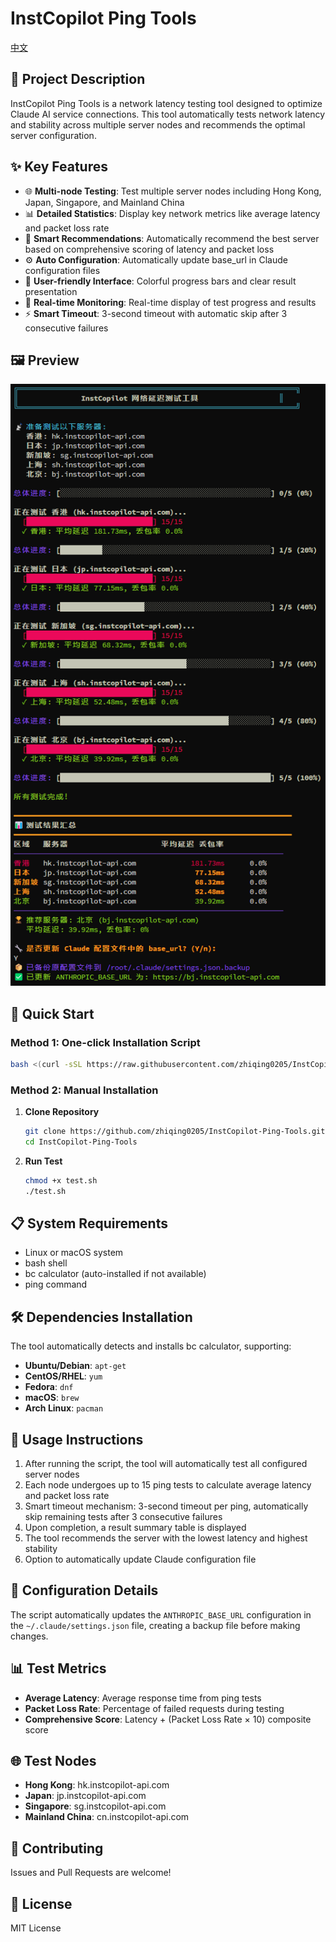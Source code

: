 # InstCopilot Ping Tools

[中文](README.md)

## 📖 Project Description

InstCopilot Ping Tools is a network latency testing tool designed to optimize Claude AI service connections. This tool automatically tests network latency and stability across multiple server nodes and recommends the optimal server configuration.

## ✨ Key Features

- 🌐 **Multi-node Testing**: Test multiple server nodes including Hong Kong, Japan, Singapore, and Mainland China
- 📊 **Detailed Statistics**: Display key network metrics like average latency and packet loss rate
- 🎯 **Smart Recommendations**: Automatically recommend the best server based on comprehensive scoring of latency and packet loss
- ⚙️ **Auto Configuration**: Automatically update base_url in Claude configuration files
- 🎨 **User-friendly Interface**: Colorful progress bars and clear result presentation
- 🔄 **Real-time Monitoring**: Real-time display of test progress and results
- ⚡ **Smart Timeout**: 3-second timeout with automatic skip after 3 consecutive failures

## 🖼️ Preview

![Preview](images/preview.png)

## 🚀 Quick Start

### Method 1: One-click Installation Script

```bash
bash <(curl -sSL https://raw.githubusercontent.com/zhiqing0205/InstCopilot-Ping-Tools/main/test.sh)
```

### Method 2: Manual Installation

1. **Clone Repository**
   ```bash
   git clone https://github.com/zhiqing0205/InstCopilot-Ping-Tools.git
   cd InstCopilot-Ping-Tools
   ```

2. **Run Test**
   ```bash
   chmod +x test.sh
   ./test.sh
   ```

## 📋 System Requirements

- Linux or macOS system
- bash shell
- bc calculator (auto-installed if not available)
- ping command

## 🛠️ Dependencies Installation

The tool automatically detects and installs bc calculator, supporting:

- **Ubuntu/Debian**: `apt-get`
- **CentOS/RHEL**: `yum`
- **Fedora**: `dnf`
- **macOS**: `brew`
- **Arch Linux**: `pacman`

## 📝 Usage Instructions

1. After running the script, the tool will automatically test all configured server nodes
2. Each node undergoes up to 15 ping tests to calculate average latency and packet loss rate
3. Smart timeout mechanism: 3-second timeout per ping, automatically skip remaining tests after 3 consecutive failures
4. Upon completion, a result summary table is displayed
5. The tool recommends the server with the lowest latency and highest stability
6. Option to automatically update Claude configuration file

## 🔧 Configuration Details

The script automatically updates the `ANTHROPIC_BASE_URL` configuration in the `~/.claude/settings.json` file, creating a backup file before making changes.

## 📊 Test Metrics

- **Average Latency**: Average response time from ping tests
- **Packet Loss Rate**: Percentage of failed requests during testing
- **Comprehensive Score**: Latency + (Packet Loss Rate × 10) composite score

## 🌐 Test Nodes

- **Hong Kong**: hk.instcopilot-api.com
- **Japan**: jp.instcopilot-api.com
- **Singapore**: sg.instcopilot-api.com
- **Mainland China**: cn.instcopilot-api.com

## 🤝 Contributing

Issues and Pull Requests are welcome!

## 📄 License

MIT License